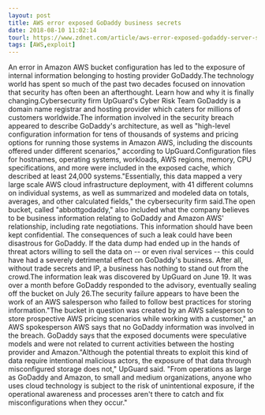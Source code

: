 ```yaml
---
layout: post
title: AWS error exposed GoDaddy business secrets
date: 2018-08-10 11:02:14
tourl: https://www.zdnet.com/article/aws-error-exposed-godaddy-server-secrets/
tags: [AWS,exploit]
---
```

An error in Amazon AWS bucket configuration has led to the exposure of internal information belonging to hosting provider GoDaddy.The technology world has spent so much of the past two decades focused on innovation that security has often been an afterthought. Learn how and why it is finally changing.Cybersecurity firm UpGuard's Cyber Risk Team GoDaddy is a domain name registrar and hosting provider which caters for millions of customers worldwide.The information involved in the security breach appeared to describe GoDaddy's architecture, as well as "high-level configuration information for tens of thousands of systems and pricing options for running those systems in Amazon AWS, including the discounts offered under different scenarios," according to UpGuard.Configuration files for hostnames, operating systems, workloads, AWS regions, memory, CPU specifications, and more were included in the exposed cache, which described at least 24,000 systems."Essentially, this data mapped a very large scale AWS cloud infrastructure deployment, with 41 different columns on individual systems, as well as summarized and modeled data on totals, averages, and other calculated fields," the cybersecurity firm said.The open bucket, called "abbottgodaddy," also included what the company believes to be business information relating to GoDaddy and Amazon AWS' relationship, including rate negotiations. This information should have been kept confidential. The consequences of such a leak could have been disastrous for GoDaddy. If the data dump had ended up in the hands of threat actors willing to sell the data on -- or even rival services -- this could have had a severely detrimental effect on GoDaddy's business. After all, without trade secrets and IP, a business has nothing to stand out from the crowd.The information leak was discovered by UpGuard on June 19. It was over a month before GoDaddy responded to the advisory, eventually sealing off the bucket on July 26.The security failure appears to have been the work of an AWS salesperson who failed to follow best practices for storing information."The bucket in question was created by an AWS salesperson to store prospective AWS pricing scenarios while working with a customer," an AWS spokesperson AWS says that no GoDaddy information was involved in the breach. GoDaddy says that the exposed documents were speculative models and were not related to current activities between the hosting provider and Amazon."Although the potential threats to exploit this kind of data require intentional malicious actors, the exposure of that data through misconfigured storage does not," UpGuard said. "From operations as large as GoDaddy and Amazon, to small and medium organizations, anyone who uses cloud technology is subject to the risk of unintentional exposure, if the operational awareness and processes aren't there to catch and fix misconfigurations when they occur."